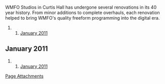 WMFO Studios in Curtis Hall has undergone several renovations in its 40 year history. From minor additions to complete overhauls, each renovation helped to bring WMFO's quality freeform programming into the digital era.

1.  1. [January 2011](https://wiki.wmfo.org/About_WMFO/Station_History/Station_Renovations#January_2011)

January 2011
------------

1.  1. [January 2011](#January_2011)

[Page Attachments](https://wiki-files.wmfo.org/About_WMFO/Station_History/Station_Renovations)
